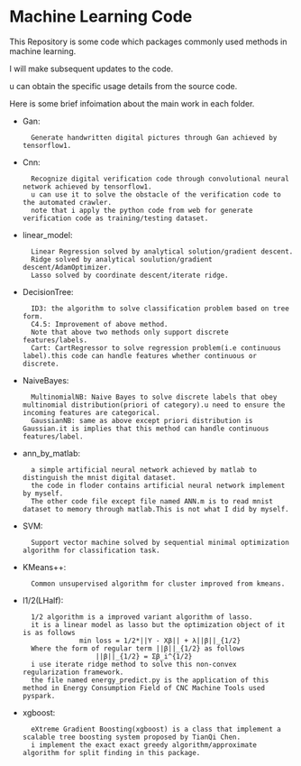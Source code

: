 # Machine Learning Code

This Repository is some code which packages commonly used methods in machine learning.

I will make subsequent updates to the code.

u can obtain the specific usage details from the source code.

Here is some brief infoimation about the main work in each folder.

- Gan:

        Generate handwritten digital pictures through Gan achieved by tensorflow1.

- Cnn:

        Recognize digital verification code through convolutional neural network achieved by tensorflow1.
        u can use it to solve the obstacle of the verification code to the automated crawler.
        note that i apply the python code from web for generate verification code as training/testing dataset.
  
- linear_model:

        Linear Regression solved by analytical solution/gradient descent.
        Ridge solved by analytical soulution/gradient descent/AdamOptimizer.
        Lasso solved by coordinate descent/iterate ridge.

- DecisionTree:

        ID3: the algorithm to solve classification problem based on tree form.
        C4.5: Improvement of above method.
        Note that above two methods only support discrete features/labels.
        Cart: CartRegressor to solve regression problem(i.e continuous label).this code can handle features whether continuous or discrete.
  
- NaiveBayes:

        MultinomialNB: Naive Bayes to solve discrete labels that obey multinomial distribution(priori of category).u need to ensure the incoming features are categorical.
        GaussianNB: same as above except priori distribution is Gaussian.it is implies that this method can handle continuous features/label.

- ann_by_matlab:

        a simple artificial neural network achieved by matlab to distinguish the mnist digital dataset.
        the code in floder contains artificial neural network implement by myself.
        The other code file except file named ANN.m is to read mnist dataset to memory through matlab.This is not what I did by myself.

- SVM:

        Support vector machine solved by sequential minimal optimization algorithm for classification task.

- KMeans++:

        Common unsupervised algorithm for cluster improved from kmeans.
  
- l1/2(LHalf):

        1/2 algorithm is a improved variant algorithm of lasso.
        it is a linear model as lasso but the optimization object of it is as follows
                    min loss = 1/2*||Y - Xβ|| + λ||β||_{1/2}         
        Where the form of regular term ||β||_{1/2} as follows
                        ||β||_{1/2} = Σβ_i^{1/2}             
        i use iterate ridge method to solve this non-convex regularization framework.
        the file named energy_predict.py is the application of this method in Energy Consumption Field of CNC Machine Tools used pyspark.

- xgboost:

        eXtreme Gradient Boosting(xgboost) is a class that implement a scalable tree boosting system proposed by TianQi Chen.
        i implement the exact exact greedy algorithm/approximate algorithm for split finding in this package.
    
 
